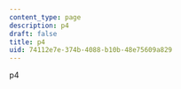 ```yaml
---
content_type: page
description: p4
draft: false
title: p4
uid: 74112e7e-374b-4088-b10b-48e75609a829
---
```

p4